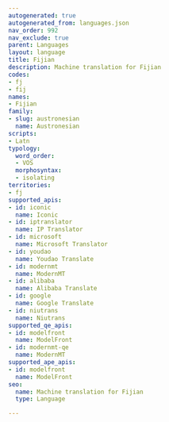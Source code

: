 ```yaml
---
autogenerated: true
autogenerated_from: languages.json
nav_order: 992
nav_exclude: true
parent: Languages
layout: language
title: Fijian
description: Machine translation for Fijian
codes:
- fj
- fij
names:
- Fijian
family:
- slug: austronesian
  name: Austronesian
scripts:
- Latn
typology:
  word_order:
  - VOS
  morphosyntax:
  - isolating
territories:
- fj
supported_apis:
- id: iconic
  name: Iconic
- id: iptranslator
  name: IP Translator
- id: microsoft
  name: Microsoft Translator
- id: youdao
  name: Youdao Translate
- id: modernmt
  name: ModernMT
- id: alibaba
  name: Alibaba Translate
- id: google
  name: Google Translate
- id: niutrans
  name: Niutrans
supported_qe_apis:
- id: modelfront
  name: ModelFront
- id: modernmt-qe
  name: ModernMT
supported_ape_apis:
- id: modelfront
  name: ModelFront
seo:
  name: Machine translation for Fijian
  type: Language

---
```


